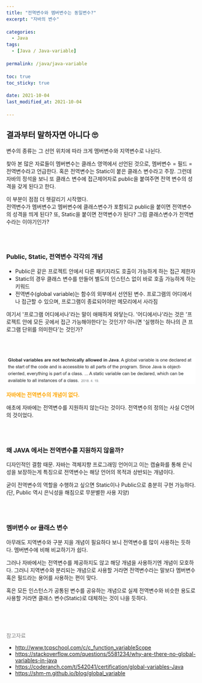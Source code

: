 ```yaml
---
title: "전역변수와 멤버변수는 동일변수?"
excerpt: "자바의 변수"

categories:
  - Java
tags:
  - [Java / Java-variable]

permalink: /java/java-variable

toc: true
toc_sticky: true
 
date: 2021-10-04
last_modified_at: 2021-10-04

---
```


## 결과부터 말하자면 아니다 🙄

변수의 종류는 그 선언 위치에 따라 크게 멤버변수와 지역변수로 나뉜다.

찾아 본 많은 자료들이 멤버변수는 클래스 영역에서 선언된 것으로, 멤버변수 = 필드 = 전역변수라고 언급한다. 혹은 전역변수는 Static이 붙은 클래스 변수라고 주장. 그런데 자바의 정석을 보니 또 클래스 변수에 접근제어자로 public을 붙여주면 전역 변수의 성격을 갖게 된다고 한다.

이 부분이 점점 더 헷갈리기 시작했다.<br>
전역변수가 멤버변수고 멤버변수에 클래스변수가 포함되고 public을 붙이면 전역변수의 성격을 띄게 된다? 또, Static을 붙이면 전역변수가 된다? 그럼 클래스변수가 전역변수라는 이야기인가?


<br>
<br>


### Public, Static, 전역변수 각각의 개념

* Public은 같은 프로젝트 안에서 다른 패키지라도 호출이 가능하게 하는 접근 제한자
* Static의 경우 클래스 변수를 만들어 별도의 인스턴스 없이 바로 호출 가능하게 하는 키워드
* 전역변수(global variable)는 함수의 외부에서 선언된 변수. 프로그램의 어디에서나 접근할 수 있으며, 프로그램이 종료되어야만 메모리에서 사라짐

여기서 '프로그램 어디에서나'라는 말이 애매하게 와닿는다. '어디에서나'라는 것은 '프로젝트 안에 모든 곳에서 접근 가능해야한다'는 것인가? 아니면 '실행하는 하나의 큰 프로그램 단위를 의미한다'는 것인가?


<br>
<br>


![global-variable](/assets/images/posts_img/java-program-structure/global-variable.png)

<span style="color:orange">**자바에는 전역변수의 개념이 없다.**</span>

애초에 자바에는 전역변수를 지원하지 않는다는 것이다. 전역변수의 정의는 사실 C언어의 것이었다.


<br>
<br>


### 왜 JAVA 에서는 전역변수를 지원하지 않을까?

디자인적인 결함 때문. 자바는 객체지향 프로그래밍 언어이고 이는 캡슐화를 통해 은닉성을 보장하는게 특징으로 전역변수는 해당 언어의 목적과 상반되는 개념이다.

굳이 전역변수의 역할을 수행하고 싶으면 Static이나 Public으로 충분히 구현 가능하다. <br>
(단, Public 역시 은닉성을 해침으로 무분별한 사용 지양)


<br>
<br>


### 멤버변수 or 클래스 변수

아무래도 지역변수와 구분 지을 개념이 필요하다 보니 전역변수를 많이 사용하는 듯하다. 멤버변수에 비해 비교하기가 쉽다.

그러나 자바에서는 전역변수를 제공하지도 않고 해당 개념을 사용하기엔 개념이 모호하다. 그러니 지역변수와 분리되는 개념으로 사용할 거라면 전역변수라는 말보다 멤버변수 혹은 필드라는 용어를 사용하는 편이 맞다.

혹은 모든 인스턴스가 공통된 변수를 공유하는 개념으로 실제 전역변수와 비슷한 용도로 사용할 거라면 클래스 변수(Static)로 대체하는 것이 나을 듯하다.


<br>
<br>
<br>


<span style="color:gray">참고자료</span>

* http://www.tcpschool.com/c/c_function_variableScope
* https://stackoverflow.com/questions/5581234/why-are-there-no-global-variables-in-java
* https://coderanch.com/t/542041/certification/global-variables-Java
* https://shm-m.github.io/blog/global_variable
